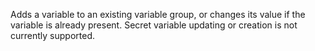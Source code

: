 Adds a variable to an existing variable group, or changes its value if the variable is already present. Secret variable updating or creation is not currently supported.
